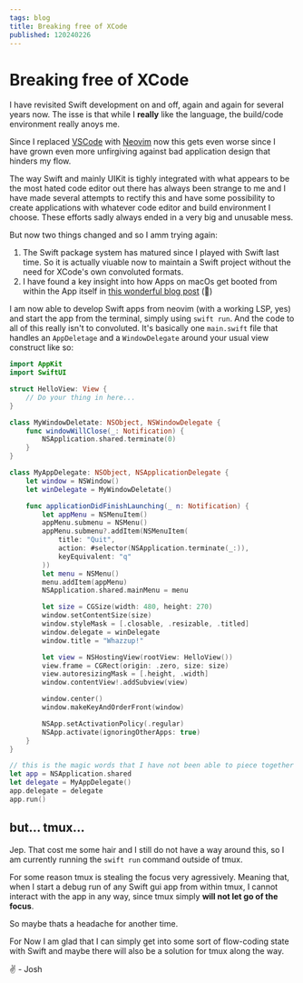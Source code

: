 ```yaml
---
tags: blog
title: Breaking free of XCode
published: 120240226
---
```


# Breaking free of XCode

I have revisited Swift development on and off, again and again for several years now. The isse is that while I **really** like the language, the build/code environment really anoys me.

Since I replaced [VSCode]() with [Neovim]() now this gets even worse since I have grown even more unfirgiving against bad application design that hinders my flow. 

The way Swift and mainly UIKit is tighly integrated with what appears to be the most hated code editor out there has always been strange to me and I have made several attempts to rectify this and have some possibility to create applications with whatever code editor and build environment I choose. These efforts sadly always ended in a very big and unusable mess.

But now two things changed and so I amm trying again:

1. The Swift package system has matured since I played with Swift last time. So it is actually viuable now to maintain a Swift project without the need for XCode's own convoluted formats.
2. I have found a key insight into how Apps on macOs get booted from within the App itself in [this wonderful blog post]() (🙏)

I am now able to develop Swift apps from neovim (with a working LSP, yes) and start the app from the terminal, simply using `swift run`. And the code to all of this really isn't to convoluted. It's basically one `main.swift` file that handles an `AppDeletage` and a `WindowDelegate` around your usual view construct like so:

```swift
import AppKit
import SwiftUI

struct HelloView: View {
    // Do your thing in here...
}

class MyWindowDeletate: NSObject, NSWindowDelegate {
    func windowWillClose(_: Notification) {
        NSApplication.shared.terminate(0)
    }
}

class MyAppDelegate: NSObject, NSApplicationDelegate {
    let window = NSWindow()
    let winDelegate = MyWindowDeletate()

    func applicationDidFinishLaunching(_ n: Notification) {
        let appMenu = NSMenuItem()
        appMenu.submenu = NSMenu()
        appMenu.submenu?.addItem(NSMenuItem(
            title: "Quit",
            action: #selector(NSApplication.terminate(_:)),
            keyEquivalent: "q"
        ))
        let menu = NSMenu()
        menu.addItem(appMenu)
        NSApplication.shared.mainMenu = menu

        let size = CGSize(width: 480, height: 270)
        window.setContentSize(size)
        window.styleMask = [.closable, .resizable, .titled]
        window.delegate = winDelegate
        window.title = "Whazzup!"

        let view = NSHostingView(rootView: HelloView())
        view.frame = CGRect(origin: .zero, size: size)
        view.autoresizingMask = [.height, .width]
        window.contentView!.addSubview(view)

        window.center()
        window.makeKeyAndOrderFront(window)

        NSApp.setActivationPolicy(.regular)
        NSApp.activate(ignoringOtherApps: true)
    }
}

// this is the magic words that I have not been able to piece together myself. 🙈
let app = NSApplication.shared
let delegate = MyAppDelegate()
app.delegate = delegate
app.run()

```


## but... tmux... 

Jep. That cost me some hair and I still do not have a way around this, so I am currently running the `swift run` command outside of tmux.

For some reason tmux is stealing the focus very agressively. Meaning that, when I start a debug run of any Swift gui app from within tmux, I cannot interact with the app in any way, since tmux simply **will not let go of the focus**.

So maybe thats a headache for another time.

For Now I am glad that I can simply get into some sort of flow-coding state with Swift and maybe there will also be a solution for tmux along the way.


✌️  - Josh
